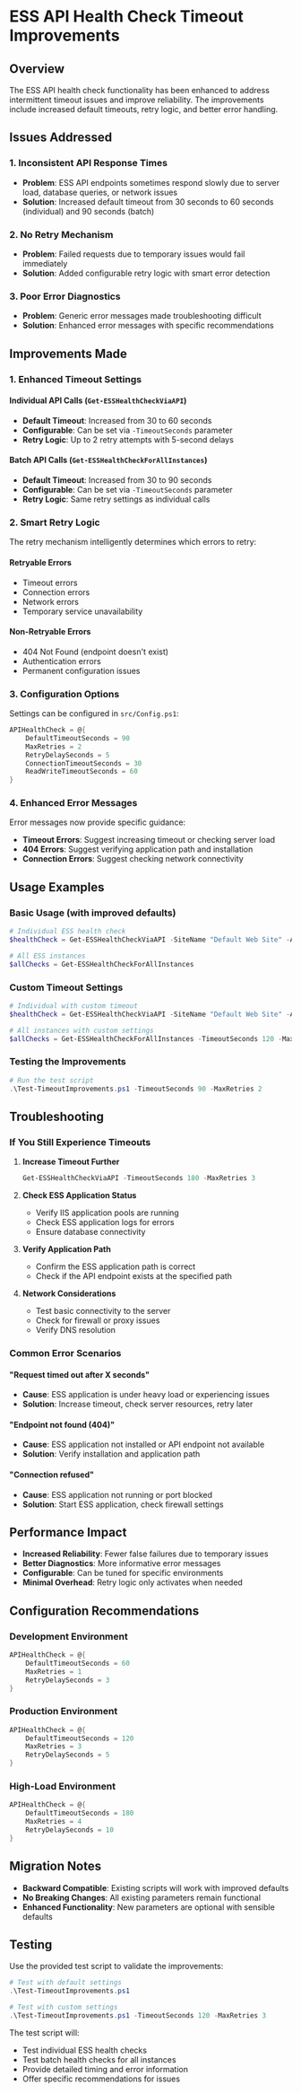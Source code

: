 # ESS API Health Check Timeout Improvements

## Overview

The ESS API health check functionality has been enhanced to address intermittent timeout issues and improve reliability. The improvements include increased default timeouts, retry logic, and better error handling.

## Issues Addressed

### 1. **Inconsistent API Response Times**
- **Problem**: ESS API endpoints sometimes respond slowly due to server load, database queries, or network issues
- **Solution**: Increased default timeout from 30 seconds to 60 seconds (individual) and 90 seconds (batch)

### 2. **No Retry Mechanism**
- **Problem**: Failed requests due to temporary issues would fail immediately
- **Solution**: Added configurable retry logic with smart error detection

### 3. **Poor Error Diagnostics**
- **Problem**: Generic error messages made troubleshooting difficult
- **Solution**: Enhanced error messages with specific recommendations

## Improvements Made

### 1. **Enhanced Timeout Settings**

#### Individual API Calls (`Get-ESSHealthCheckViaAPI`)
- **Default Timeout**: Increased from 30 to 60 seconds
- **Configurable**: Can be set via `-TimeoutSeconds` parameter
- **Retry Logic**: Up to 2 retry attempts with 5-second delays

#### Batch API Calls (`Get-ESSHealthCheckForAllInstances`)
- **Default Timeout**: Increased from 30 to 90 seconds
- **Configurable**: Can be set via `-TimeoutSeconds` parameter
- **Retry Logic**: Same retry settings as individual calls

### 2. **Smart Retry Logic**

The retry mechanism intelligently determines which errors to retry:

#### Retryable Errors
- Timeout errors
- Connection errors
- Network errors
- Temporary service unavailability

#### Non-Retryable Errors
- 404 Not Found (endpoint doesn't exist)
- Authentication errors
- Permanent configuration issues

### 3. **Configuration Options**

Settings can be configured in `src/Config.ps1`:

```powershell
APIHealthCheck = @{
    DefaultTimeoutSeconds = 90
    MaxRetries = 2
    RetryDelaySeconds = 5
    ConnectionTimeoutSeconds = 30
    ReadWriteTimeoutSeconds = 60
}
```

### 4. **Enhanced Error Messages**

Error messages now provide specific guidance:

- **Timeout Errors**: Suggest increasing timeout or checking server load
- **404 Errors**: Suggest verifying application path and installation
- **Connection Errors**: Suggest checking network connectivity

## Usage Examples

### Basic Usage (with improved defaults)
```powershell
# Individual ESS health check
$healthCheck = Get-ESSHealthCheckViaAPI -SiteName "Default Web Site" -ApplicationPath "/Self-Service/ESS"

# All ESS instances
$allChecks = Get-ESSHealthCheckForAllInstances
```

### Custom Timeout Settings
```powershell
# Individual with custom timeout
$healthCheck = Get-ESSHealthCheckViaAPI -SiteName "Default Web Site" -ApplicationPath "/Self-Service/ESS" -TimeoutSeconds 120 -MaxRetries 3

# All instances with custom settings
$allChecks = Get-ESSHealthCheckForAllInstances -TimeoutSeconds 120 -MaxRetries 3 -RetryDelaySeconds 10
```

### Testing the Improvements
```powershell
# Run the test script
.\Test-TimeoutImprovements.ps1 -TimeoutSeconds 90 -MaxRetries 2
```

## Troubleshooting

### If You Still Experience Timeouts

1. **Increase Timeout Further**
   ```powershell
   Get-ESSHealthCheckViaAPI -TimeoutSeconds 180 -MaxRetries 3
   ```

2. **Check ESS Application Status**
   - Verify IIS application pools are running
   - Check ESS application logs for errors
   - Ensure database connectivity

3. **Verify Application Path**
   - Confirm the ESS application path is correct
   - Check if the API endpoint exists at the specified path

4. **Network Considerations**
   - Test basic connectivity to the server
   - Check for firewall or proxy issues
   - Verify DNS resolution

### Common Error Scenarios

#### "Request timed out after X seconds"
- **Cause**: ESS application is under heavy load or experiencing issues
- **Solution**: Increase timeout, check server resources, retry later

#### "Endpoint not found (404)"
- **Cause**: ESS application not installed or API endpoint not available
- **Solution**: Verify installation and application path

#### "Connection refused"
- **Cause**: ESS application not running or port blocked
- **Solution**: Start ESS application, check firewall settings

## Performance Impact

- **Increased Reliability**: Fewer false failures due to temporary issues
- **Better Diagnostics**: More informative error messages
- **Configurable**: Can be tuned for specific environments
- **Minimal Overhead**: Retry logic only activates when needed

## Configuration Recommendations

### Development Environment
```powershell
APIHealthCheck = @{
    DefaultTimeoutSeconds = 60
    MaxRetries = 1
    RetryDelaySeconds = 3
}
```

### Production Environment
```powershell
APIHealthCheck = @{
    DefaultTimeoutSeconds = 120
    MaxRetries = 3
    RetryDelaySeconds = 5
}
```

### High-Load Environment
```powershell
APIHealthCheck = @{
    DefaultTimeoutSeconds = 180
    MaxRetries = 4
    RetryDelaySeconds = 10
}
```

## Migration Notes

- **Backward Compatible**: Existing scripts will work with improved defaults
- **No Breaking Changes**: All existing parameters remain functional
- **Enhanced Functionality**: New parameters are optional with sensible defaults

## Testing

Use the provided test script to validate the improvements:

```powershell
# Test with default settings
.\Test-TimeoutImprovements.ps1

# Test with custom settings
.\Test-TimeoutImprovements.ps1 -TimeoutSeconds 120 -MaxRetries 3
```

The test script will:
- Test individual ESS health checks
- Test batch health checks for all instances
- Provide detailed timing and error information
- Offer specific recommendations for issues
